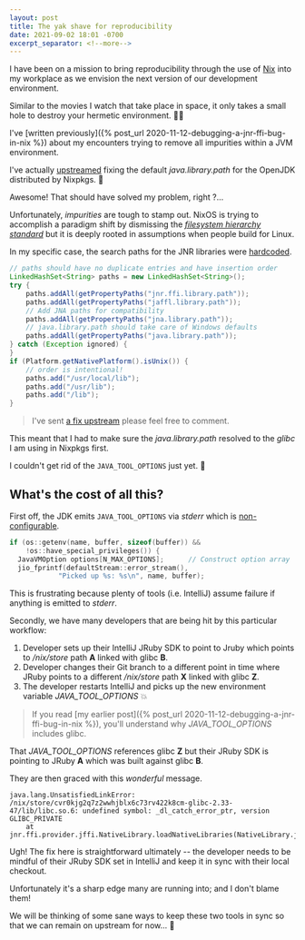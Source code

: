 ```yaml
---
layout: post
title: The yak shave for reproducibility
date: 2021-09-02 18:01 -0700
excerpt_separator: <!--more-->
---
```


I have been on a mission to bring reproducibility through the use of [Nix](http://nixos.org/) into my workplace as we envision the next version of our development environment.

Similar to the movies I watch that take place in space, it only takes a small hole to destroy your hermetic environment. 🧑‍🚀 

<!--more-->

I've [written previously]({% post_url 2020-11-12-debugging-a-jnr-ffi-bug-in-nix %}) about my encounters trying to remove all impurities within a JVM environment.

I've actually [upstreamed](https://github.com/NixOS/nixpkgs/pull/123708) fixing the default _java.library.path_ for the OpenJDK distributed by Nixpkgs. 🙌 

Awesome! That should have solved my problem, right ?...

Unfortunately, _impurities_ are tough to stamp out. NixOS is trying to accomplish a paradigm shift by dismissing the _[filesystem hierarchy standard](https://en.wikipedia.org/wiki/Filesystem_Hierarchy_Standard)_ but it is deeply rooted in assumptions when people build for Linux.

In my specific case, the search paths for the JNR libraries were [hardcoded](https://github.com/jnr/jnr-ffi/blob/2161d3d875869bdaf292b0e9267bb0fbdb0f3f2b/src/main/java/jnr/ffi/LibraryLoader.java#L511).

```java
// paths should have no duplicate entries and have insertion order
LinkedHashSet<String> paths = new LinkedHashSet<String>();
try {
    paths.addAll(getPropertyPaths("jnr.ffi.library.path"));
    paths.addAll(getPropertyPaths("jaffl.library.path"));
    // Add JNA paths for compatibility
    paths.addAll(getPropertyPaths("jna.library.path"));
    // java.library.path should take care of Windows defaults
    paths.addAll(getPropertyPaths("java.library.path"));
} catch (Exception ignored) {
}
if (Platform.getNativePlatform().isUnix()) {
    // order is intentional!
    paths.add("/usr/local/lib");
    paths.add("/usr/lib");
    paths.add("/lib");
}
```

> I've sent [a fix upstream](https://github.com/jnr/jnr-ffi/pull/264/) please feel free to comment.

This meant that I had to make sure the _java.library.path_ resolved to the _glibc_ I am using in Nixpkgs first.

I couldn't get rid of the `JAVA_TOOL_OPTIONS` just yet. 😤

## What's the cost of all this?

First off, the JDK emits `JAVA_TOOL_OPTIONS` via _stderr_ which is [non-configurable](https://github.com/AdoptOpenJDK/openjdk-jdk8u/blob/9a751dc19fae78ce58fb0eb176522070c992fb6f/hotspot/src/share/vm/runtime/arguments.cpp#L3753).

```c
if (os::getenv(name, buffer, sizeof(buffer)) &&
    !os::have_special_privileges()) {
  JavaVMOption options[N_MAX_OPTIONS];      // Construct option array
  jio_fprintf(defaultStream::error_stream(),
            "Picked up %s: %s\n", name, buffer);
```

This is frustrating because plenty of tools (i.e. IntelliJ) assume failure if anything is emitted to _stderr_.

Secondly, we have many developers that are being hit by this particular workflow:

1. Developer sets up their IntelliJ JRuby SDK to point to Jruby which points to _/nix/store_ path **A** linked with glibc **B**.
2. Developer changes their Git branch to a different point in time where JRuby points to a different _/nix/store_ path **X** linked with glibc **Z**.
3. The developer restarts IntelliJ and picks up the new environment variable _JAVA_TOOL_OPTIONS_ 💥

> If you read [my earlier post]({% post_url 2020-11-12-debugging-a-jnr-ffi-bug-in-nix %}), you'll understand why _JAVA_TOOL_OPTIONS_ includes glibc.

That _JAVA_TOOL_OPTIONS_ references glibc **Z** but their JRuby SDK is pointing to JRuby **A** which was built against glibc **B**.

They are then graced with this _wonderful_ message.
```
java.lang.UnsatisfiedLinkError: /nix/store/cvr0kjg2q7z2wwhjblx6c73rv422k8cm-glibc-2.33-47/lib/libc.so.6: undefined symbol: _dl_catch_error_ptr, version GLIBC_PRIVATE
	at jnr.ffi.provider.jffi.NativeLibrary.loadNativeLibraries(NativeLibrary.java:93)
```

Ugh! The fix here is straightforward ultimately -- the developer needs to be mindful of their JRuby SDK set in IntelliJ and keep it in sync with their local checkout.

Unfortunately it's a sharp edge many are running into; and I don't blame them!

We will be thinking of some sane ways to keep these two tools in sync so that we can remain on upstream for now... 🤔 